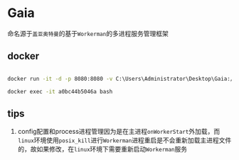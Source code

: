 # Gaia

命名源于`盖亚奥特曼`的基于`Workerman`的多进程服务管理框架


## docker

```bash

docker run -it -d -p 8080:8080 -v C:\Users\Administrator\Desktop\Gaia:/home/www/gaia --name gaia 8009921198f7

docker exec -it a0bc44b5046a bash

```


## tips

1. config配置和process进程管理因为是在主进程`onWorkerStart`外加载，而`linux`环境使用`posix_kill`进行`Workerman`进程重启是不会重新加载主进程文件的，故如果修改，在`linux`环境下需要重新启动`Workerman`服务